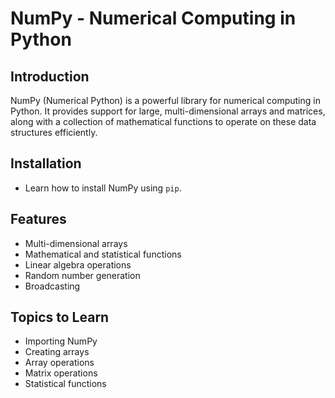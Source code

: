 # NumPy - Numerical Computing in Python

## Introduction
NumPy (Numerical Python) is a powerful library for numerical computing in Python. It provides support for large, multi-dimensional arrays and matrices, along with a collection of mathematical functions to operate on these data structures efficiently.

## Installation
- Learn how to install NumPy using `pip`.

## Features
- Multi-dimensional arrays  
- Mathematical and statistical functions  
- Linear algebra operations  
- Random number generation  
- Broadcasting  

## Topics to Learn
- Importing NumPy  
- Creating arrays  
- Array operations  
- Matrix operations  
- Statistical functions  
